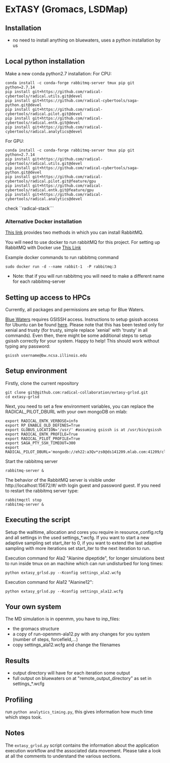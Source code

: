 # ExTASY (Gromacs, LSDMap)

## Installation

* no need to install anything on bluewaters, uses a python installation by us

## Local python installation

Make a new conda python2.7 installation:
For CPU:

```
conda install -c conda-forge rabbitmq-server tmux pip git python=2.7.14
pip install git+https://github.com/radical-cybertools/radical.utils.git@devel
pip install git+https://github.com/radical-cybertools/saga-python.git@devel
pip install git+https://github.com/radical-cybertools/radical.pilot.git@devel
pip install git+https://github.com/radical-cybertools/radical.entk.git@devel
pip install git+https://github.com/radical-cybertools/radical.analytics@devel
```

For GPU:
```
conda install -c conda-forge rabbitmq-server tmux pip git python=2.7.14
pip install git+https://github.com/radical-cybertools/radical.utils.git@devel
pip install git+https://github.com/radical-cybertools/saga-python.git@devel
pip install git+https://github.com/radical-cybertools/radical.pilot.git@feature/gpu
pip install git+https://github.com/radical-cybertools/radical.entk.git@feature/gpu
pip install git+https://github.com/radical-cybertools/radical.analytics@devel
```
check ``radical-stack```
### Alternative Docker installation

[This link](http://radicalentk-06.readthedocs.io/en/arch-v0.6/install.html) provides two methods in which
you can install RabbitMQ.

You will need to use docker to run rabbitMQ for this project.
For setting up RabbitMQ with Docker use [This Link](http://radicalentk-06.readthedocs.io/en/arch-v0.6/install.html)

Example docker commands to run rabbitmq command 

```
sudo docker run -d --name rabbit-1  -P rabbitmq:3
```

* Note: that if you will run rabbitmq you will need to make a different name for each rabbitmq-server 
## Setting up access to HPCs

Currently, all packages and permissions are setup for Blue Waters.

[Blue Waters](https://bluewaters.ncsa.illinois.edu/user-guide)
requires GSISSH access. Instructions to setup gsissh access for Ubuntu can be 
found [here](https://github.com/vivek-bala/docs/blob/master/misc/gsissh_setup_stampede_ubuntu_xenial.sh/).
Please note that this has been tested only for xenial and trusty (for trusty, 
simple replace 'xenial' with 'trusty' in all commands). Even then, there might 
be some additional steps to setup gsissh correctly for your system. Happy to 
help!
This should work without typing any password:
```
gsissh username@bw.ncsa.illinois.edu
```


## Setup environment

Firstly, clone the current repository

```
git clone git@github.com:radical-collaboration/extasy-grlsd.git
cd extasy-grlsd
```

Next, you need to set a few environment variables, you can replace the RADICAL_PILOT_DBURL with your own mongoDB on mlab:
```
export RADICAL_ENTK_VERBOSE=info
export RP_ENABLE_OLD_DEFINES=True
export GLOBUS_LOCATION='/usr/' #assuming gsissh is at /usr/bin/gsissh
export RADICAL_ENTK_PROFILE=True
export RADICAL_PILOT_PROFILE=True
export SAGA_PTY_SSH_TIMEOUT=300
export RADICAL_PILOT_DBURL='mongodb://eh22:a3Qv*zs0@ds141209.mlab.com:41209/clementigroup'
```

Start the rabbitmq server

```
rabbitmq-server &
```

The behavior of the RabbitMQ server is visible under http://localhost:15672/#/ with login guest and password guest. If you need to restart the rabbitmq server type:
```
rabbitmqctl stop
rabbitmq-server &
```

## Executing the script

Setup the walltime, allocation and cores you require in resource_config.rcfg and all settings in the used settings_*.wcfg.
If you want to start a new adaptive sampling set start_iter to 0, if you want to extend the last adaptive sampling with more iterations set start_iter to the next iteration to run. 

Execution command for Ala2 "Alanine dipeptide", for longer simulations best to run inside tmux on an machine which can run undisturbed for long times:

```
python extasy_grlsd.py --Kconfig settings_ala2.wcfg
```

Execution command for Ala12 "Alanine12": 

```
python extasy_grlsd.py --Kconfig settings_ala12.wcfg
```


## Your own system
The MD simulation is in openmm, you have to inp_files:
* the gromacs structure
* a copy of run-openmm-ala12.py with any changes for you system (number of steps, forcefield,...)
* copy settings_ala12.wcfg and change the filenames



## Results
* output directory  will have for each iteration some output
* full output on bluewaters on at "remote_output_directory" as set in settings_*.wcfg


## Profiling
run ```python analytics_timing.py```, this gives information how much time which steps took.

## Notes 
The ```extasy_grlsd.py``` script contains the information about the application
execution workflow and the associated data movement. Please take a look at all
the comments to understand the various sections. 

